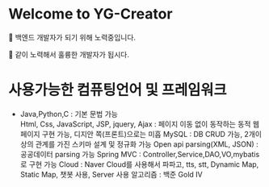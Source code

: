# Welcome to YG-Creator

:eyes: 백엔드 개발자가 되기 위해 노력중입니다.

:hamster: 같이 노력해서 훌륭한 개발자가 됩시다.

# 사용가능한 컴퓨팅언어 및 프레임워크
* Java,Python,C : 기본 문법 가능  
Html, Css, JavaScript, JSP, jquery, Ajax : 페이지 이동 없이 동작하는 동적 웹페이지 구현 가능, 디지안 쪽(프론트)으로는 미흡
MySQL : DB CRUD 가능, 2개이상의 관계를 가진 스키마 설계 및 정규화 가능
Open api parsing(XML, JSON) : 공공데이터 parsing 가능
Spring MVC : Controller,Service,DAO,VO,mybatis로 구현 가능
Cloud : Naver Cloud를 사용해서 파파고, tts, stt, Dynamic Map, Static Map, 챗봇 사용, Server 사용
알고리즘 : 백준 Gold IV

